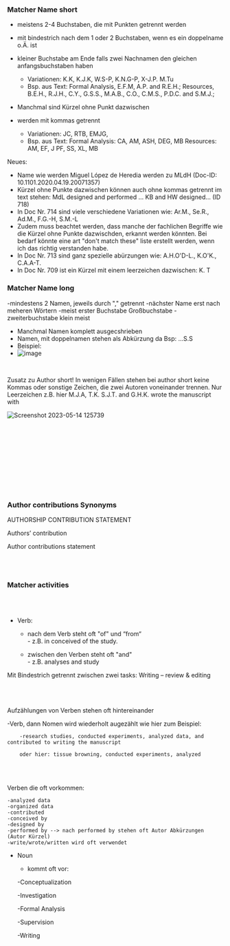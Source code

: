 ### Matcher Name short 

- meistens 2-4 Buchstaben, die mit Punkten getrennt werden
- mit bindestrich nach dem 1 oder 2 Buchstaben, wenn es ein doppelname o.Ä. ist
- kleiner Buchstabe am Ende falls zwei Nachnamen den gleichen anfangsbuchstaben haben
  - Variationen: K.K, K.J.K, W.S-P, K.N.G-P, X-J.P. M.Tu
  - Bsp. aus Text: Formal Analysis, E.F.M, A.P. and R.E.H.; Resources, B.E.H., R.J.H., C.Y., G.S.S., M.A.B., C.O., C.M.S., P.D.C. and S.M.J.;

- Manchmal sind Kürzel ohne Punkt dazwischen
- werden mit kommas getrennt
  - Variationen: JC, RTB, EMJG, 
  - Bsp. aus Text: Formal Analysis: CA, AM, ASH, DEG, MB Resources: AM, EF, J PF, SS, XL, MB

Neues:
- Name wie werden Miguel López de Heredia werden zu MLdH (Doc-ID: 10.1101.2020.04.19.20071357)
- Kürzel ohne Punkte dazwischen können auch ohne kommas getrennt im text stehen: MdL designed and performed ... KB and HW designed... (ID 718)
- In Doc Nr. 714 sind viele verschiedene Variationen wie: Ar.M., Se.R., Ad.M., F.G.-H, S.M.-L
- Zudem muss beachtet werden, dass manche der fachlichen Begriffe wie die Kürzel ohne Punkte dazwischden, erkannt werden könnten. Bei bedarf könnte eine art "don't match these" liste erstellt werden, wenn ich das richtig verstanden habe.
- In Doc Nr. 713 sind ganz spezielle abürzungen wie: A.H.O'D-L., K.O'K., C.A.A-T.
- In Doc Nr. 709 ist ein Kürzel mit einem leerzeichen dazwischen: K. T

### Matcher Name long 
-mindestens 2 Namen, jeweils durch "," getrennt
-nächster Name erst nach meheren Wörtern 
-meist erster Buchstabe Großbuchstabe
-zweiterbuchstabe klein meist 
- Manchmal Namen komplett ausgecshrieben 
- Namen, mit doppelnamen stehen als Abkürzung da Bsp: ...S.S
- Beispiel:
- ![image](https://user-images.githubusercontent.com/79063465/235614136-81dad94d-7b7a-4eb6-a051-0bffb86b02cd.png)




<br>

Zusatz zu Author short!
In wenigen Fällen stehen bei author short keine Kommas oder sonstige Zeichen, die zwei Autoren voneinander trennen. Nur Leerzeichen z.B. hier M.J.A, T.K. S.J.T. and G.H.K. wrote the manuscript with 

![Screenshot 2023-05-14 125739](https://github.com/MeMo-KBC/bio-medRxiv/assets/115710684/9413bb69-e8de-419e-91e4-d676741a91e4)




<br> 
<br> 
<br> 
<br> 
<br> 
<br> 
<br> 
<br> 
<br> 




### Author contributions Synonyms

AUTHORSHIP CONTRIBUTION STATEMENT

Authors’ contribution

Author contributions statement



<br>
<br>



### Matcher activities 


<br>
<br>



- Verb: 
  - nach dem Verb steht oft "of" und “from“      
        - z.B. in conceived of the study.
        
  - zwischen den Verben steht oft "and"    
          - z.B. analyses and study


Mit Bindestrich getrennt zwischen zwei tasks:  Writing – review & editing 
<br> 
<br> 
<br> 
<br> 



Aufzählungen von Verben stehen oft hintereinander
  
  -Verb, dann Nomen wird wiederholt augezählt wie hier zum Beispiel: 
  
        -research studies, conducted experiments, analyzed data, and contributed to writing the manuscript
        
        oder hier: tissue browning, conducted experiments, analyzed
        
 <br>
 <br>
        
        
        
  Verben die oft vorkommen: <br>
  
    -analyzed data 
    -organized data 
    -contributed 
    -conceived by 
    -designed by  
    -performed by --> nach performed by stehen oft Autor Abkürzungen (Autor Kürzel) 
    -write/wrote/written wird oft verwendet  

    
  

- Noun 
    - kommt oft vor:

    -Conceptualization
  
     -Investigation
  
    -Formal Analysis
  
    -Supervision
  
    -Writing
    
